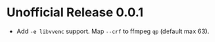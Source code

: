 # Unofficial Release 0.0.1
* Add `-e libvvenc` support. Map `--crf` to ffmpeg `qp` (default max 63).